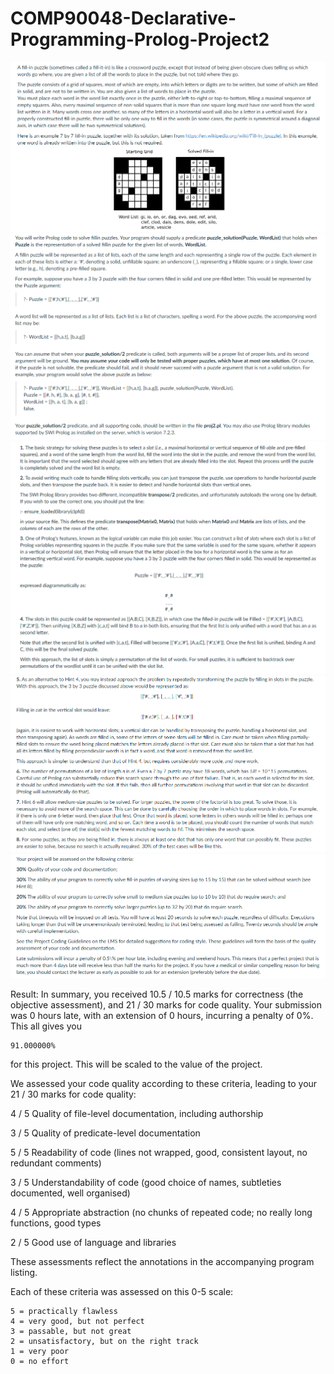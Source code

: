 # COMP90048-Declarative-Programming-Prolog-Project2
![Description1](https://github.com/Will-Zhu-27/COMP90048-Declarative-Programming-Prolog-Project2/raw/master/Problem-Description-1.png)
![Description2](https://github.com/Will-Zhu-27/COMP90048-Declarative-Programming-Prolog-Project2/raw/master/Problem-Description-2.png)
![Description3](https://github.com/Will-Zhu-27/COMP90048-Declarative-Programming-Prolog-Project2/raw/master/Problem-Description-3.png)
![Description4](https://github.com/Will-Zhu-27/COMP90048-Declarative-Programming-Prolog-Project2/raw/master/Problem-Description-4.png)
![Description5](https://github.com/Will-Zhu-27/COMP90048-Declarative-Programming-Prolog-Project2/raw/master/Problem-Description-5.png)

Result:
In summary, you received 10.5 / 10.5 marks for correctness (the objective assessment), and  21 / 30 marks for code quality. Your submission was 0 hours late, with an extension of 0 hours, incurring a penalty of 0%.  This all gives you

    91.000000%

for this project.  This will be scaled to the value of the project.

We assessed your code quality according to these criteria, leading to
your  21 / 30 marks for code quality:

  4 / 5  Quality of file-level documentation, including authorship

  3 / 5  Quality of predicate-level documentation

  5 / 5  Readability of code (lines not wrapped, good, consistent
         layout, no redundant comments)

  3 / 5  Understandability of code (good choice of names,
         subtleties documented, well organised)

  4 / 5  Appropriate abstraction (no chunks of repeated code; no
         really long functions, good types

  2 / 5  Good use of language and libraries

These assessments reflect the annotations in the accompanying program listing.

Each of these criteria was assessed on this 0-5 scale:

    5 = practically flawless
    4 = very good, but not perfect
    3 = passable, but not great
    2 = unsatisfactory, but on the right track
    1 = very poor
    0 = no effort
